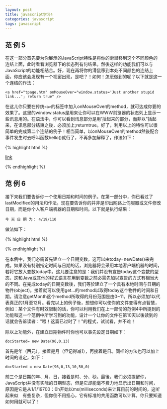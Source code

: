 ```yaml
---
layout: post
title: javascript学习4
categories: javascript
tags: javascript
---
```


## 范 例 5

在这一部分首先要为你展示的JavaScript特性是将你的滑鼠移到这个不同颜色的连结上面，此时看看浏览器下的状态列有何结果。然後这样的功能我们可以与JavaScript的功能相结合。好，现在再将你的滑鼠移到本处不同颜色的连结上面，你应该会发现有一个视窗出现，是吧？！如何！怎麽做到的呢？以下就是这一个连结的作法：

    <a href="tpage.htm" onMouseOver="window.status='Just another stupid link...'; return true" />

在这儿你只要在传统`<a>`的标签中加入onMouseOver的method，就可达成你要的效果了。这里的window.status是用来让你可以在WWW浏览器的状态列上显示一些讯息用的。在语法中，你可以看到讯息部分是用'括起来的部分，而非以"括起来，在讯息部分结束之後，必须加上;returntrue。好了，利用以上的特性可以很简单的完成第二个连结的例子！相当简单，以onMouseOver的method然後配合事件发生时去呼叫函数hello()就行了，不再多加解释了，作法如下：

{% highlight html %}

<html>
<head>
<script language="LiveScript">
<!-- Hiding
     function hello() {
       alert("哈 罗!");
     }
</script>
</head>
<body>
<a href="" onMouseOver="hello()">link</a>
</body>
</html>

{% endhighlight %}

## 范 例 6

接下来我们要告诉你一个使用日期和时间的例子。在第一部分中，你已看过了lastModified的用法和作法。现在要告诉你的并非是印出网路上伺服器或文件修改日期，而是你个人客户端机器的日期和时间。以下就是执行结果：

    今 天 日 期 为： 4/19/110

做法如下：

{% highlight html %}

<script language="LiveScript">
<!-- Hiding
  today = new Date()
  document.write("现 在 时 间 是： ",today.getHours(),":",today.getMinutes())
  document.write("<br>今 天 日 期 为： ", today.getMonth()+1,"/",today.getDate(),"/",today.getYear());
// end hiding contents -->
</script>

{% endhighlight %}

在本例中，我们必需首先建立一个日期变数，这可以由today=newDate()来完成。如果没有特别指定时间与日期的话，浏览器将会采用本地客户端机器的时间，若将它放入变数today中。这儿要注意的是：我们并没有宣告today这个变数的型态，这和Java或其他的程式语言在用到变数之前必需先加以宣告的方式有相当大的不同。在完成today的日期变数後，我们等於建立了一个具有本地时间与日期的物件(object)。接着就可以使用get...的method以取得today这个物件的时间和日期。请注意getMonth这个method所取得的月份范围是由0~11，所以必须加1以代表真正的1月至12月。看完以上的例子後，想想你可以使你的文件变得有点智慧，例如：某个文件有时效限制的话，你可以利用我们在上一部份的范例4中所提到的功能和这一个范例中所学习到的功能，设计一个让你的文件在第10天以後读到的话就会告诉读者："喂！这篇已过时了！"的程式，试试看，并不难！

除以上功能外，在建立日期物件时你也可以事先设定日期如下：

    docStarted= new Date(96,0,13)

首先是年（西元），接着是月（但记得减1），再接着是日。同样的方法也可以加上时间的设定，如下：

    docStarted = new Date(96,0,13,10,50,0)

前三个是日期的年、月、日，接着是时、分、秒。最後，我们必须提醒你，JavaScript并没有实际的日期型态，但是它却能毫不费力地显示出日期和时间，原因是它是从1/1/19700：0h开始以ms(milliseconds)来计算目前的时间的，这听起来似　有些复杂，但你倒不用担心，它有标准的共用函数可以计算，你只要知道如何用就可以了！

